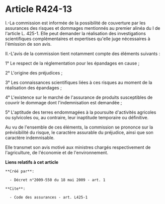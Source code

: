 # Article R424-13

I.-La commission est informée de la possibilité de couverture par les assurances des risques et dommages mentionnés au
premier alinéa du I de l'article L. 425-1. Elle peut demander la réalisation des investigations scientifiques complémentaires
et expertises qu'elle juge nécessaires à l'émission de son avis. 

II.-L'avis de la commission tient notamment compte des éléments suivants : 

1° Le respect de la réglementation pour les épandages en cause ; 

2° L'origine des préjudices ; 

3° Les connaissances scientifiques liées à ces risques au moment de la réalisation des épandages ; 

4° L'existence sur le marché de l'assurance de produits susceptibles de couvrir le dommage dont l'indemnisation est
demandée ; 

5° L'aptitude des terres endommagées à la poursuite d'activités agricoles ou sylvicoles ou, au contraire, leur inaptitude
temporaire ou définitive. 

Au vu de l'ensemble de ces éléments, la commission se prononce sur la prévisibilité du risque, le caractère assurable du
préjudice, ainsi que son caractère indemnisable. 

Elle transmet son avis motivé aux ministres chargés respectivement de l'agriculture, de l'économie et de l'environnement.

**Liens relatifs à cet article**

	**Créé par**:

	  - Décret n°2009-550 du 18 mai 2009 - art. 1

	**Cite**:

	  - Code des assurances - art. L425-1
